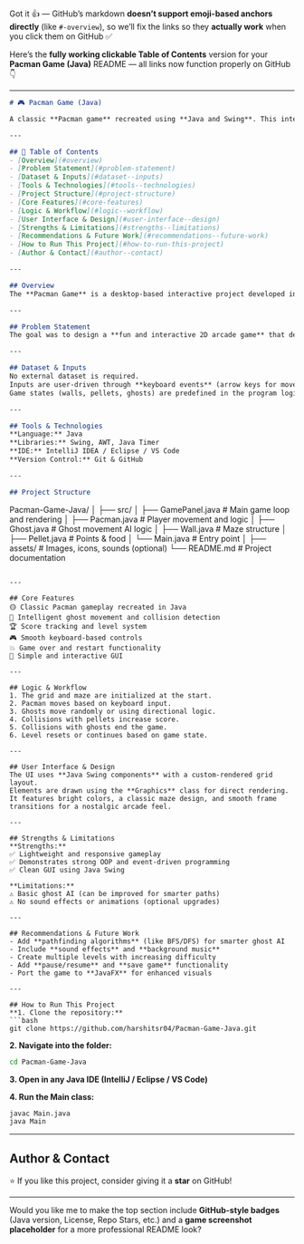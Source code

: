 Got it 👍 — GitHub’s markdown **doesn’t support emoji-based anchors directly** (like `#-overview`), so we’ll fix the links so they **actually work** when you click them on GitHub ✅

Here’s the **fully working clickable Table of Contents** version for your **Pacman Game (Java)** README — all links now function properly on GitHub 👇

---

```markdown
# 🎮 Pacman Game (Java)

A classic **Pacman game** recreated using **Java and Swing**. This interactive game features a grid-based maze, intelligent ghost movement, score tracking, and smooth controls. It demonstrates concepts of **Object-Oriented Programming**, **event-driven programming**, and **GUI development**.

---

## 📌 Table of Contents
- [Overview](#overview)
- [Problem Statement](#problem-statement)
- [Dataset & Inputs](#dataset--inputs)
- [Tools & Technologies](#tools--technologies)
- [Project Structure](#project-structure)
- [Core Features](#core-features)
- [Logic & Workflow](#logic--workflow)
- [User Interface & Design](#user-interface--design)
- [Strengths & Limitations](#strengths--limitations)
- [Recommendations & Future Work](#recommendations--future-work)
- [How to Run This Project](#how-to-run-this-project)
- [Author & Contact](#author--contact)

---

## Overview
The **Pacman Game** is a desktop-based interactive project developed in **Java (Swing & AWT)**. The player controls Pacman to eat pellets while avoiding ghosts in a maze. The game includes scoring, random ghost movement, level completion, and simple animation logic.

---

## Problem Statement
The goal was to design a **fun and interactive 2D arcade game** that demonstrates key programming concepts like event handling, timers, animations, and object collision detection in Java.

---

## Dataset & Inputs
No external dataset is required.  
Inputs are user-driven through **keyboard events** (arrow keys for movement).  
Game states (walls, pellets, ghosts) are predefined in the program logic.

---

## Tools & Technologies
**Language:** Java  
**Libraries:** Swing, AWT, Java Timer  
**IDE:** IntelliJ IDEA / Eclipse / VS Code  
**Version Control:** Git & GitHub  

---

## Project Structure
```

Pacman-Game-Java/
│
├── src/
│   ├── GamePanel.java          # Main game loop and rendering
│   ├── Pacman.java             # Player movement and logic
│   ├── Ghost.java              # Ghost movement AI logic
│   ├── Wall.java               # Maze structure
│   ├── Pellet.java             # Points & food
│   └── Main.java               # Entry point
│
├── assets/                     # Images, icons, sounds (optional)
└── README.md                   # Project documentation

````

---

## Core Features
🟡 Classic Pacman gameplay recreated in Java  
👻 Intelligent ghost movement and collision detection  
🏆 Score tracking and level system  
🎮 Smooth keyboard-based controls  
💥 Game over and restart functionality  
🧩 Simple and interactive GUI  

---

## Logic & Workflow
1. The grid and maze are initialized at the start.  
2. Pacman moves based on keyboard input.  
3. Ghosts move randomly or using directional logic.  
4. Collisions with pellets increase score.  
5. Collisions with ghosts end the game.  
6. Level resets or continues based on game state.  

---

## User Interface & Design
The UI uses **Java Swing components** with a custom-rendered grid layout.  
Elements are drawn using the **Graphics** class for direct rendering.  
It features bright colors, a classic maze design, and smooth frame transitions for a nostalgic arcade feel.

---

## Strengths & Limitations
**Strengths:**  
✅ Lightweight and responsive gameplay  
✅ Demonstrates strong OOP and event-driven programming  
✅ Clean GUI using Java Swing  

**Limitations:**  
⚠️ Basic ghost AI (can be improved for smarter paths)  
⚠️ No sound effects or animations (optional upgrades)  

---

## Recommendations & Future Work
- Add **pathfinding algorithms** (like BFS/DFS) for smarter ghost AI  
- Include **sound effects** and **background music**  
- Create multiple levels with increasing difficulty  
- Add **pause/resume** and **save game** functionality  
- Port the game to **JavaFX** for enhanced visuals  

---

## How to Run This Project
**1. Clone the repository:**  
```bash
git clone https://github.com/harshitsr04/Pacman-Game-Java.git
````

**2. Navigate into the folder:**

```bash
cd Pacman-Game-Java
```

**3. Open in any Java IDE (IntelliJ / Eclipse / VS Code)**

**4. Run the Main class:**

```bash
javac Main.java
java Main
```

---

## Author & Contact


⭐ If you like this project, consider giving it a **star** on GitHub!

---
Would you like me to make the top section include **GitHub-style badges** (Java version, License, Repo Stars, etc.) and a **game screenshot placeholder** for a more professional README look?
```

